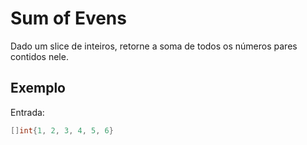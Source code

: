 # Sum of Evens

Dado um slice de inteiros, retorne a soma de todos os números pares contidos nele.

## Exemplo

Entrada:

```go
[]int{1, 2, 3, 4, 5, 6}
```
